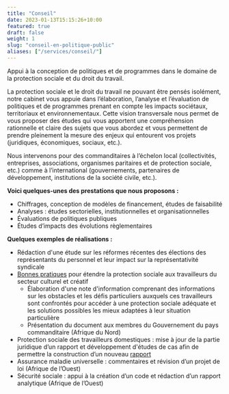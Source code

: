 ```yaml
---
title: "Conseil"
date: 2023-01-13T15:15:26+10:00
featured: true
draft: false
weight: 1
slug: "conseil-en-politique-public"
aliases: ["/services/conseil/"]
---
```


Appui à la conception de politiques et de programmes dans le domaine de la protection sociale et du droit du travail. 

<!--more-->

La protection sociale et le droit du travail ne pouvant être pensés isolément, notre cabinet vous appuie dans l’élaboration, l’analyse et l’évaluation de politiques et de programmes prenant en compte les impacts sociétaux, territoriaux et environnementaux. Cette vision transversale nous permet de vous proposer des études qui vous apportent une compréhension rationnelle et claire des sujets que vous abordez et vous permettent de prendre pleinement la mesure des enjeux qui entourent vos projets (juridiques, économiques, sociaux, etc.).

Nous intervenons pour des commanditaires à l’échelon local (collectivités, entreprises, associations, organismes paritaires et de protection sociale, etc.) comme à l’international (gouvernements, partenaires de développement, institutions de la société civile, etc.).

**Voici quelques-unes des prestations que nous proposons :**

* Chiffrages, conception de modèles de financement, études de faisabilité
* Analyses : études sectorielles, institutionnelles et organisationnelles
* Évaluations de politiques publiques
* Études d’impacts des évolutions règlementaires

**Quelques exemples de réalisations :**

* Rédaction d'une étude sur les réformes récentes des élections des représentants du personnel et leur impact sur la représentativité syndicale
* [Bonnes pratiques](https://www.ilo.org/wcmsp5/groups/public/---ed_protect/---soc_sec/documents/publication/wcms_791676.pdf) pour étendre la protection sociale aux travailleurs du secteur culturel et créatif 
    * Élaboration d'une note d'information comprenant des informations sur les obstacles et les défis particuliers auxquels ces travailleurs sont confrontés pour accéder à une protection sociale adéquate et les solutions possibles les mieux adaptées à leur situation particulière
    * Présentation du document aux membres du Gouvernement du pays commanditaire (Afrique du Nord)
* Protection sociale des travailleurs domestiques : mise à jour de la partie juridique d’un rapport et développement d'études de cas afin de permettre la construction d’un nouveau [rapport](https://www.ilo.org/wcmsp5/groups/public/---asia/---ro-bangkok/documents/publication/wcms_848280.pdf)
* Assurance maladie universelle : commentaires et révision d’un projet de loi (Afrique de l’Ouest)
* Sécurité sociale : appui à la création d’un code et rédaction d’un rapport analytique (Afrique de l’Ouest)
